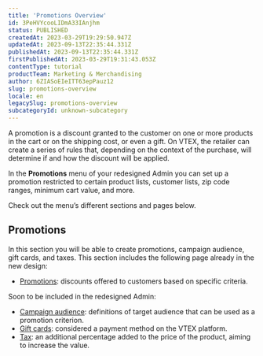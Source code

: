 ```yaml
---
title: 'Promotions Overview'
id: 3PeHVYcooLIDmA33IAnjhm
status: PUBLISHED
createdAt: 2023-03-29T19:29:50.947Z
updatedAt: 2023-09-13T22:35:44.331Z
publishedAt: 2023-09-13T22:35:44.331Z
firstPublishedAt: 2023-03-29T19:31:43.053Z
contentType: tutorial
productTeam: Marketing & Merchandising
author: 6ZIASoEIeITT63epPauz12
slug: promotions-overview
locale: en
legacySlug: promotions-overview
subcategoryId: unknown-subcategory
---
```


A promotion is a discount granted to the customer on one or more products in the cart or on the shipping cost, or even a gift. On VTEX, the retailer can create a series of rules that, depending on the context of the purchase, will determine if and how the discount will be applied. 

In the **Promotions** menu of your redesigned Admin you can set up a promotion restricted to certain product lists, customer lists, zip code ranges, minimum cart value, and more.

Check out the menu’s different sections and pages below.

## Promotions

In this section you will be able to create promotions, campaign audience, gift cards, and taxes.  This section includes the following page already in the new design:

- [Promotions](https://help.vtex.com/en/v4/docs/lista-de-promocoes--5LtzPm5kQdRVI06KXHE0Td): discounts offered to customers based on specific criteria.   

Soon to be included in the redesigned Admin:

- [Campaign audience](https://help.vtex.com/en/tutorial/creating-campaign-audiences--6cnuDZJzIkIeocewAQQK4K): definitions of target audience that can be used as a promotion criterion.   
- [Gift cards](https://help.vtex.com/en/tutorial/gift-card--tutorials_995): considered a payment method on the VTEX platform.   
- [Tax](https://help.vtex.com/en/tutorial/creating-surchargestaxes--tutorials_321): an additional percentage added to the price of the product, aiming to increase the value.  

